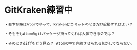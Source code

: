 # GitKraken練習中
	・基本執筆はAtomでやって、Krakenはコミットのときだけ起動すればよい？

	・そもそもAtomのgitパッケージ持ってくれば大体できるのでは？

	・そのときdiffをどう見る？ Atomの中で完結させられる気がしてならない。
